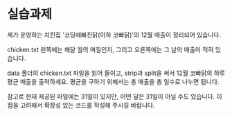# 실습과제

제가 운영하는 치킨집 '코딩에빠진닭(이하 코빠닭)'의 12월 매출이 정리되어 있습니다.

chicken.txt 왼쪽에는 해달 월의 며칠인지, 그리고 오른쪽에는 그 날의 매출이 적혀 있습니다.

data 폴더의 chicken.txt 파일을 읽어 들이고, strip과 split을 써서 12월 코빠닭의 하루 평균 매출을 출력하세요. 평균을 구하기 위해서는 총 매출을 총 일수로 나누면 됩니다.


참고로 현재 제공된 파일에는 31일이 있지만, 어떤 달은 31일이 아닐 수도 있습니다. 이 점을 고려해서 확장성 있는 코드를 작성해 주시길 바랍니다.
